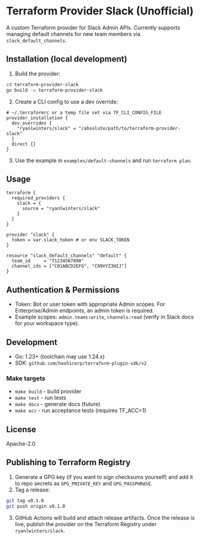 # Terraform Provider Slack (Unofficial)

A custom Terraform provider for Slack Admin APIs. Currently supports managing default channels for new team members via `slack_default_channels`.

## Installation (local development)

1. Build the provider:

```bash
cd terraform-provider-slack
go build -o terraform-provider-slack
```

2. Create a CLI config to use a dev override:

```hcl
# ~/.terraformrc or a temp file set via TF_CLI_CONFIG_FILE
provider_installation {
  dev_overrides {
    "ryanlwinters/slack" = "/absolute/path/to/terraform-provider-slack"
  }
  direct {}
}
```

3. Use the example in `examples/default-channels` and run `terraform plan`.

## Usage

```hcl
terraform {
  required_providers {
    slack = {
      source = "ryanlwinters/slack"
    }
  }
}

provider "slack" {
  token = var.slack_token # or env SLACK_TOKEN
}

resource "slack_default_channels" "default" {
  team_id     = "T1234567890"
  channel_ids = ["C01ABCD2EFG", "C09XYZ3HIJ"]
}
```

## Authentication & Permissions

- Token: Bot or user token with appropriate Admin scopes. For Enterprise/Admin endpoints, an admin token is required.
- Example scopes: `admin.teams:write`, `channels:read` (verify in Slack docs for your workspace type).

## Development

- Go: 1.23+ (toolchain may use 1.24.x)
- SDK: `github.com/hashicorp/terraform-plugin-sdk/v2`

### Make targets

- `make build` - build provider
- `make test` - run tests
- `make docs` - generate docs (future)
- `make acc` - run acceptance tests (requires TF_ACC=1)

## License

Apache-2.0

## Publishing to Terraform Registry

1. Generate a GPG key (if you want to sign checksums yourself) and add it to repo secrets as `GPG_PRIVATE_KEY` and `GPG_PASSPHRASE`.
2. Tag a release:

```bash
git tag v0.1.0
git push origin v0.1.0
```

3. GitHub Actions will build and attach release artifacts. Once the release is live, publish the provider on the Terraform Registry under `ryanlwinters/slack`.
